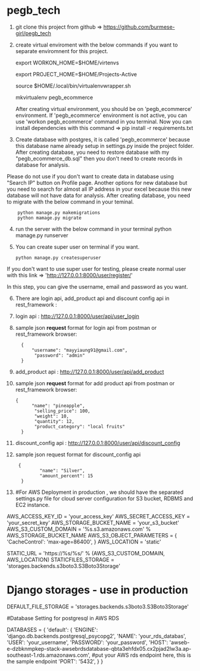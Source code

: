 # pegb_tech
1.  git clone this project from github => https://github.com/burmese-girl/pegb_tech
2.  create virtual enviroment with the below commands if you want to separate enviromnent for this project.

    export WORKON_HOME=$HOME/virtenvs

    export PROJECT_HOME=$HOME/Projects-Active

    source $HOME/.local/bin/virtualenvwrapper.sh

    mkvirtualenv pegb_ecommerce

    After creating virtual environment, you should be on 'pegb_ecommerce' environment. If 'pegb_ecommerce' environment is not active, you can use 'workon pegb_ecommerce' command in you terminal. Now you can install dependencies with this command => pip install -r requirements.txt
  
3.  Create database with postgres, it is called 'pegb_ecommerce' because this database name already setup in settings.py inside the project folder. After creating database, you need to restore database with my "pegb_ecommerce_db.sql" then you don't need to create records in database for analysis.

Please do not use if you don't want to create data in database using "Search IP" button on Profile page.
Another options for new database but you need to search for almost all IP address in your excel because this new database will not have data for analysis.
After creating database, you need to migrate with the below command in your teminal.

        python manage.py makemigrations
        python mamage.py migrate

4.  run the server with the below command in your terminal
    python manage.py runserver

5.  You can create super user on terminal if you want.

        python manage.py createsuperuser

If you don't want to use super user for testing, please create normal user with this link => 'http://127.0.0.1:8000/user/register/'

In this step, you can give the username, email and password as you want.

6. There are login api, add_product api and discount config api in rest_framework :
7. login api : http://127.0.0.1:8000/user/api/user_login
8. sample json **request** format for login api from postman or rest_framework browser:
 
         {
             "username": "mayyiaung91@gmail.com",
              "password": "admin"
         } 
9. add_product api : http://127.0.0.1:8000/user/api/add_product
10. sample json **request** format for add product api from postman or rest_framework browser:       
          
        {
              "name": "pineapple",
               "selling_price": 100,
               "weight": 10,
               "quantity": 12,
               "product_category": "local fruits"
          }
 

11. discount_config api : http://127.0.0.1:8000/user/api/discount_config  
12. sample json request format for discount_config api
       
         {
                 "name": "Silver",
                 "amount_percent": 15
          }

 
13. #For AWS Deployment in production , we should have the separated settings.py  file for cloud server configuration for S3 bucket, RDBMS and EC2 instance.

AWS_ACCESS_KEY_ID = 'your_access_key'
AWS_SECRET_ACCESS_KEY = 'your_secret_key'
AWS_STORAGE_BUCKET_NAME = 'your_s3_bucket'
AWS_S3_CUSTOM_DOMAIN = '%s.s3.amazonaws.com' % AWS_STORAGE_BUCKET_NAME
AWS_S3_OBJECT_PARAMETERS = {
    'CacheControl': 'max-age=86400',
}
AWS_LOCATION = 'static'

STATIC_URL = 'https://%s/%s/' % (AWS_S3_CUSTOM_DOMAIN, AWS_LOCATION)
STATICFILES_STORAGE = 'storages.backends.s3boto3.S3Boto3Storage'
# Django storages - use in production
DEFAULT_FILE_STORAGE = 'storages.backends.s3boto3.S3Boto3Storage'

#Database Setting for postgresql in AWS RDS

DATABASES = {
    'default': {
        'ENGINE': 'django.db.backends.postgresql_psycopg2',
        'NAME': 'your_rds_databas',
        'USER': 'your_username',
        'PASSWORD': 'your_password',
        'HOST': 'awseb-e-dzbknmpkep-stack-awsebrdsdatabase-qbta3ehfdx05.cx2pjad2lw3a.ap-southeast-1.rds.amazonaws.com', #put your AWS rds endpoint here, this is the sample endpoint 
        'PORT': '5432',
    }
}